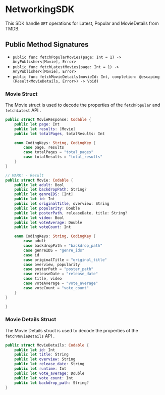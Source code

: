 # NetworkingSDK

This SDK handle `GET` operations for Latest, Popular and MovieDetails from TMDB.

## Public Method Signatures
- `public func fetchPopularMovies(page: Int = 1) -> AnyPublisher<[Movie], Error>`
- `public func fetchLatestMovies(page: Int = 1) -> AnyPublisher<[Movie], Error>`
- `public func fetchMovieDetails(movieId: Int, completion: @escaping (Result<MovieDetails, Error>) -> Void)`

### Movie Struct

The Movie struct is used to decode the properties of the `fetchPopular` and `fetchLatest` API .

```swift
public struct MovieResponse: Codable {
    public let page: Int
    public let results: [Movie]
    public let totalPages, totalResults: Int

    enum CodingKeys: String, CodingKey {
        case page, results
        case totalPages = "total_pages"
        case totalResults = "total_results"
    }
}

// MARK: - Result
public struct Movie: Codable {
    public let adult: Bool
    public let backdropPath: String?
    public let genreIDS: [Int]
    public let id: Int
    public let originalTitle, overview: String
    public let popularity: Double
    public let posterPath, releaseDate, title: String?
    public let video: Bool
    public let voteAverage: Double
    public let voteCount: Int

    enum CodingKeys: String, CodingKey {
        case adult
        case backdropPath = "backdrop_path"
        case genreIDS = "genre_ids"
        case id
        case originalTitle = "original_title"
        case overview, popularity
        case posterPath = "poster_path"
        case releaseDate = "release_date"
        case title, video
        case voteAverage = "vote_average"
        case voteCount = "vote_count"
    }
}

}
```

### Movie Details Struct

The Movie Details struct is used to decode the properties of the `fetchMovieDetails` API .

```swift
public struct MovieDetails: Codable {
    public let id: Int
    public let title: String
    public let overview: String
    public let release_date: String
    public let runtime: Int
    public let vote_average: Double
    public let vote_count: Int
    public let backdrop_path: String?
}
```

